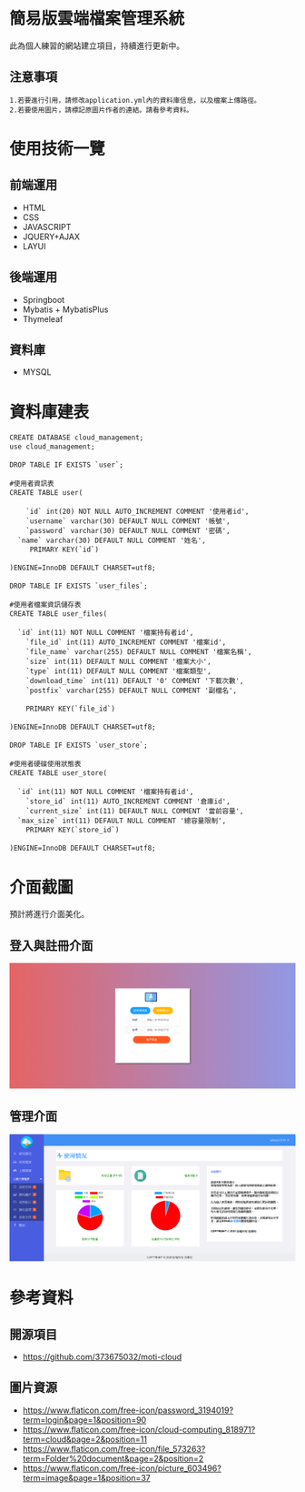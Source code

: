 # 簡易版雲端檔案管理系統
此為個人練習的網站建立項目，持續進行更新中。

注意事項
---
    
    1.若要進行引用，請修改application.yml內的資料庫信息，以及檔案上傳路徑。
    2.若要使用圖片，請標記原圖片作者的連結。請看參考資料。
    
# 使用技術一覽

前端運用
---
* HTML
* CSS
* JAVASCRIPT
* JQUERY+AJAX
* LAYUI

後端運用
---
* Springboot
* Mybatis + MybatisPlus
* Thymeleaf

資料庫
---
* MYSQL

資料庫建表
===

    CREATE DATABASE cloud_management;
    use cloud_management;

    DROP TABLE IF EXISTS `user`;

    #使用者資訊表
    CREATE TABLE user(

        `id` int(20) NOT NULL AUTO_INCREMENT COMMENT '使用者id',
        `username` varchar(30) DEFAULT NULL COMMENT '帳號',
        `password` varchar(30) DEFAULT NULL COMMENT '密碼',
      `name` varchar(30) DEFAULT NULL COMMENT '姓名',
         PRIMARY KEY(`id`)

    )ENGINE=InnoDB DEFAULT CHARSET=utf8;

    DROP TABLE IF EXISTS `user_files`;

    #使用者檔案資訊儲存表
    CREATE TABLE user_files(

      `id` int(11) NOT NULL COMMENT '檔案持有者id',
        `file_id` int(11) AUTO_INCREMENT COMMENT '檔案id',
        `file_name` varchar(255) DEFAULT NULL COMMENT '檔案名稱',
        `size` int(11) DEFAULT NULL COMMENT '檔案大小',
        `type` int(11) DEFAULT NULL COMMENT '檔案類型',
        `download_time` int(11) DEFAULT '0' COMMENT '下載次數',
        `postfix` varchar(255) DEFAULT NULL COMMENT '副檔名',

        PRIMARY KEY(`file_id`)

    )ENGINE=InnoDB DEFAULT CHARSET=utf8;

    DROP TABLE IF EXISTS `user_store`;

    #使用者硬碟使用狀態表
    CREATE TABLE user_store(

      `id` int(11) NOT NULL COMMENT '檔案持有者id',
        `store_id` int(11) AUTO_INCREMENT COMMENT '倉庫id',
        `current_size` int(11) DEFAULT NULL COMMENT '當前容量',
      `max_size` int(11) DEFAULT NULL COMMENT '總容量限制',
        PRIMARY KEY(`store_id`)

    )ENGINE=InnoDB DEFAULT CHARSET=utf8;
    
# 介面截圖
預計將進行介面美化。

登入與註冊介面
---
![image](登錄介面截圖.PNG)

管理介面
---
![image](雲端管理頁面截圖.PNG)

# 參考資料

開源項目
---
* https://github.com/373675032/moti-cloud

圖片資源
---
* https://www.flaticon.com/free-icon/password_3194019?term=login&page=1&position=90
* https://www.flaticon.com/free-icon/cloud-computing_818971?term=cloud&page=2&position=11
* https://www.flaticon.com/free-icon/file_573263?term=Folder%20document&page=2&position=2
* https://www.flaticon.com/free-icon/picture_603496?term=image&page=1&position=37







